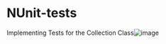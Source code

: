 # NUnit-tests
Implementing Tests for the Collection<T> Class![image](https://user-images.githubusercontent.com/63861416/215149131-0d41e966-3fc6-4fde-8450-95a79f53c84b.png)

